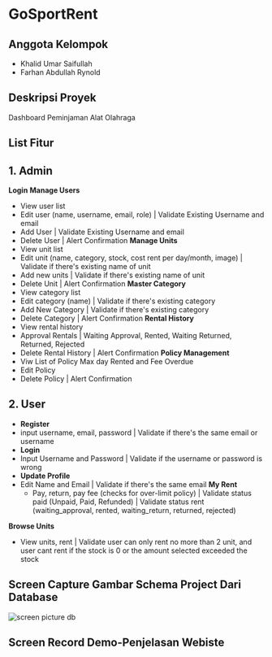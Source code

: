 # GoSportRent

## Anggota Kelompok

- Khalid Umar Saifullah
- Farhan Abdullah Rynold

## Deskripsi Proyek

Dashboard Peminjaman Alat Olahraga 

## List Fitur

## 1. Admin

**Login**
**Manage Users**
  - View user list
  - Edit user (name, username, email, role) | Validate Existing Username and email
  - Add User | Validate Existing Username and email
  - Delete User | Alert Confirmation
**Manage Units**
  - View unit list
  - Edit unit (name, category, stock, cost rent per day/month, image) | Validate if there's existing name of unit
  - Add new units | Validate if there's existing name of unit
  - Delete Unit | Alert Confirmation
**Master Category**
  - View category list
  - Edit category (name) | Validate if there's existing category
  - Add New Category | Validate if there's existing category
  - Delete Category | Alert Confirmation
**Rental History**
  - View rental history
  - Approval Rentals | Waiting Approval, Rented, Waiting Returned, Returned, Rejected
  - Delete Rental History | Alert Confirmation
**Policy Management**
- Viw List of Policy Max day Rented and Fee Overdue
- Edit Policy
- Delete Policy | Alert Confirmation

## 2. User
- **Register**
- input username, email, password | Validate if there's the same email or username
- **Login**
- Input Username and Password | Validate if the username or password is wrong
- **Update Profile**
- Edit Name and Email | Validate if there's the same email 
**My Rent**
  - Pay, return, pay fee (checks for over-limit policy) | Validate status paid (Unpaid, Paid, Refunded) | Validate status rent (waiting_approval, rented, waiting_return, returned, rejected)

**Browse Units**
  - View units, rent | Validate user can only rent no more than 2 unit, and user cant rent if the stock is 0 or the amount selected exceeded the stock

## Screen Capture Gambar Schema Project Dari Database

![screen picture db](./Asset/image/db.jpg)

## Screen Record Demo-Penjelasan Webiste
